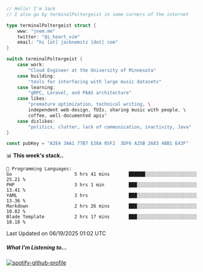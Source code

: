 ```go
// Hello! I'm Jack
// I also go by terminalPoltergeist in some corners of the internet

type terminalPoltergeist struct {
    www: "jnem.me"
    twitter: "@i_heart_vim"
    email: "hi [at] jacknemitz [dot] com"
}

switch terminalPoltergeist {
    case work:
        "Cloud Engineer at the University of Minnesota"
    case building:
        "tools for interfacing with large music datasets"
    case learning:
        "gRPC, Laravel, and PAAS architecture"
    case likes:
        "premature optimization, technical writing, \
        independent web-design, TUIs, sharing music with people, \
        coffee, well-documented apis"
    case dislikes:
        "politics, clutter, lack of communication, inactivity, Java"
}

const pubKey = "A2E4 3AA1 77B7 E36A 05F2  3DF6 A25B 2683 4BB1 E43F"
```

<!--START_SECTION:waka-->
📊 **This week's stack..** 

```text
💬 Programming Languages: 
Go                       5 hrs 41 mins       ██████░░░░░░░░░░░░░░░░░░░   25.21 % 
PHP                      3 hrs 1 min         ███░░░░░░░░░░░░░░░░░░░░░░   13.41 % 
YAML                     3 hrs               ███░░░░░░░░░░░░░░░░░░░░░░   13.36 % 
Markdown                 2 hrs 26 mins       ███░░░░░░░░░░░░░░░░░░░░░░   10.82 % 
Blade Template           2 hrs 17 mins       ███░░░░░░░░░░░░░░░░░░░░░░   10.18 % 
```


 Last Updated on 06/19/2025 01:02 UTC
<!--END_SECTION:waka-->

##### What I'm Listening to...

[![spotify-github-profile](https://jnem.me/listening-item?maxAge=2592000)](https://jnem.me/listening)
